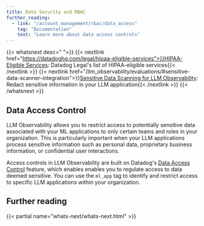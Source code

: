 ```yaml
---
title: Data Security and RBAC
further_reading:
  - link: "/account_management/rbac/data_access"
    tag: "Documentation"
    text: "Learn more about data access controls"
---
```

{{< whatsnext desc=" ">}}
  {{< nextlink href="https://datadoghq.com/legal/hipaa-eligible-services">}}<u>HIPAA-Eligible Services</u>: Datadog Legal's list of HIPAA-eligible services{{< /nextlink >}}
  {{< nextlink href="/llm_observability/evaluations/#sensitive-data-scanner-integration">}}<u>Sensitive Data Scanning for LLM Observability</u>: Redact sensitive information in your LLM application{{< /nextlink >}}
{{< /whatsnext >}}

## Data Access Control

LLM Observability allows you to restrict access to potentially sensitive data associated with your ML applications to only certain teams and roles in your organization. This is particularly important when your LLM applications process sensitive information such as personal data, proprietary business information, or confidential user interactions.

Access controls in LLM Observability are built on Datadog's [Data Access Control][1] feature, which enables enables you to regulate access to data deemed sensitive. You can use the `ml_app` tag to identify and restrict access to specific LLM applications within your organization.

## Further reading

{{< partial name="whats-next/whats-next.html" >}}

[1]: /account_management/rbac/data_access
